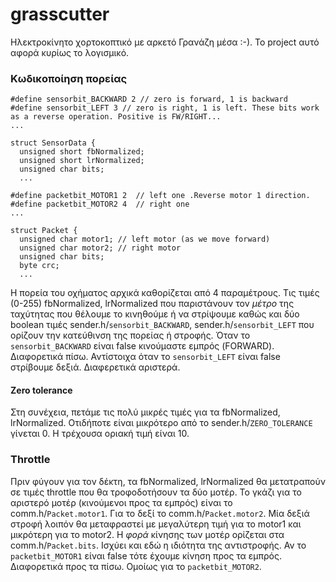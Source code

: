 # grasscutter

Ηλεκτροκίνητο χορτοκοπτικό με αρκετό Γρανάζη μέσα :-). Το project αυτό αφορά κυρίως το λογισμικό.

### Κωδικοποίηση πορείας

```
#define sensorbit_BACKWARD 2 // zero is forward, 1 is backward
#define sensorbit_LEFT 3 // zero is right, 1 is left. These bits work as a reverse operation. Positive is FW/RIGHT...
...

struct SensorData {
  unsigned short fbNormalized;
  unsigned short lrNormalized;
  unsigned char bits;
  ...

#define packetbit_MOTOR1 2  // left one .Reverse motor 1 direction.
#define packetbit_MOTOR2 4  // right one
...

struct Packet {
  unsigned char motor1; // left motor (as we move forward)
  unsigned char motor2; // right motor
  unsigned char bits;
  byte crc;
  ...
```

Η πορεία του οχήματος αρχικά καθορίζεται από 4 παραμέτρους. Τις τιμές (0-255) fbNormalized, lrNormalized που παριστάνουν τον _μέτρο_ της ταχύτητας που θέλουμε το κινηθούμε ή να στρίψουμε καθώς και δύο boolean τιμές sender.h/`sensorbit_BACKWARD`, sender.h/`sensorbit_LEFT` που ορίζουν την κατεύθινση της πορείας ή στροφής. Όταν το `sensorbit_BACKWARD` είναι false κινούμαστε εμπρός (FORWARD). Διαφορετικά πίσω. Αντίστοιχα όταν το `sensorbit_LEFT` είναι false στρίβουμε δεξιά. Διαφερετικά αριστερά. 

#### Zero tolerance

Στη συνέχεια, πετάμε τις πολύ μικρές τιμές για τα fbNormalized, lrNormalized. Οτιδήποτε είναι μικρότερο από το sender.h/`ZERO_TOLERANCE` γίνεται 0. Η τρέχουσα οριακή τιμή είναι 10.

### Throttle

Πριν φύγουν για τον δέκτη, τα fbNormalized, lrNormalized θα μετατραπούν σε τιμές throttle που θα τροφοδοτήσουν τα δύο μοτέρ. Το γκάζι για το αριστερό μοτέρ (κινούμενοι προς τα εμπρός) είναι το comm.h/`Packet.motor1`. Για το δεξί το comm.h/`Packet.motor2`. Μία δεξιά στροφή λοιπόν θα μεταφραστεί με μεγαλύτερη τιμή για το motor1 και μικρότερη για το motor2. Η _φορά_ κίνησης των μοτέρ ορίζεται στα comm.h/`Packet.bits`. Ισχύει και εδώ η ιδιότητα της αντιστροφής. Αν το `packetbit_MOTOR1` είναι false τότε έχουμε κίνηση προς τα εμπρός. Διαφορετικά προς τα πίσω. Ομοίως για το `packetbit_MOTOR2`.















